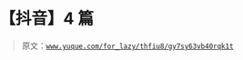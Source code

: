 # 【抖音】4 篇

> 原文：[`www.yuque.com/for_lazy/thfiu8/gy7sy63vb40rqk1t`](https://www.yuque.com/for_lazy/thfiu8/gy7sy63vb40rqk1t)



